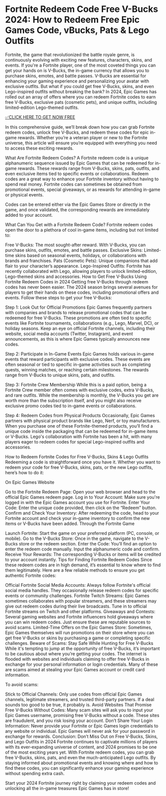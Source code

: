 # Fortnite Redeem Code Free V-Bucks 2024: How to Redeem Free Epic Games Code, vBucks, Pats & Lego Outfits

Fortnite, the game that revolutionized the battle royale genre, is continuously evolving with exciting new features, characters, skins, and events. If you're a Fortnite player, one of the most coveted things you can get your hands on is V-Bucks, the in-game currency that allows you to purchase skins, emotes, and battle passes. V-Bucks are essential for enhancing your gaming experience and personalizing your avatar with exclusive outfits. But what if you could get free V-Bucks, skins, and even Lego-inspired outfits without breaking the bank? In 2024, Epic Games has rolled out an array of offers where you can redeem Fortnite codes to earn free V-Bucks, exclusive pats (cosmetic pets), and unique outfits, including limited-edition Lego-themed outfits.

[✅CLICK HERE TO GET NOW FREE](https://danielwilford.github.io/freecode/)

In this comprehensive guide, we’ll break down how you can grab Fortnite redeem codes, unlock free V-Bucks, and redeem these codes for epic in-game rewards. Whether you’re a veteran player or new to the Fortnite universe, this article will ensure you’re equipped with everything you need to access these exciting rewards.

What Are Fortnite Redeem Codes?
A Fortnite redeem code is a unique alphanumeric sequence issued by Epic Games that can be redeemed for in-game rewards. These rewards range from V-Bucks, skins, pats, outfits, and even exclusive items tied to specific events or collaborations. Redeem codes are a great way to enhance your Fortnite inventory without having to spend real money. Fortnite codes can sometimes be obtained from promotional events, special giveaways, or as rewards for attending in-game or physical events.

Codes can be entered either via the Epic Games Store or directly in the game, and once validated, the corresponding rewards are immediately added to your account.

What Can You Get with a Fortnite Redeem Code?
Fortnite redeem codes open the door to a plethora of cool in-game items, including but not limited to:


Free V-Bucks: The most sought-after reward. With V-Bucks, you can purchase skins, outfits, emotes, and battle passes.
Exclusive Skins: Limited-time skins based on seasonal events, holidays, or collaborations with brands and franchises.
Pats (Cosmetic Pets): Unique companions that add flair to your character’s appearance.
Lego-Inspired Outfits: Fortnite has recently collaborated with Lego, allowing players to unlock limited-edition, Lego-themed skins and accessories.
How to Get Free V-Bucks Using Fortnite Redeem Codes in 2024
Getting free V-Bucks through redeem codes has never been easier. The 2024 season brings several avenues for players to get their hands on these codes, including promotional offers and events. Follow these steps to get your free V-Bucks:

Step 1: Look Out for Official Promotions
Epic Games frequently partners with companies and brands to release promotional codes that can be redeemed for free V-Bucks. These promotions are often tied to specific events like Fortnite tournaments, collaborations (e.g., Lego, Marvel, DC), or holiday seasons. Keep an eye on official Fortnite channels, including their website, social media accounts (Twitter, Instagram), and event announcements, as this is where Epic Games typically announces new codes.

Step 2: Participate in In-Game Events
Epic Games holds various in-game events that reward participants with exclusive codes. These events are often seasonal or tied to specific in-game activities such as completing quests, winning matches, or reaching certain milestones. The rewards range from V-Bucks to unique skins, pats, and outfits.

Step 3: Fortnite Crew Membership
While this is a paid option, being a Fortnite Crew member often comes with exclusive codes, extra V-Bucks, and rare outfits. While the membership is monthly, the V-Bucks you get are worth more than the subscription itself, and you might also receive exclusive promo codes tied to in-game events or collaborations.

Step 4: Redeem Codes from Physical Products
Occasionally, Epic Games partners with physical product brands like Lego, Nerf, or toy manufacturers. When you purchase one of these Fortnite-themed products, you’ll find a unique code inside the packaging that can be redeemed for in-game items or V-Bucks. Lego's collaboration with Fortnite has been a hit, with many players eager to redeem codes for special Lego-inspired outfits and accessories.

How to Redeem Fortnite Codes for Free V-Bucks, Skins & Lego Outfits
Redeeming a code is straightforward once you have it. Whether you want to redeem your code for free V-Bucks, skins, pats, or the new Lego outfits, here’s how to do it:

On Epic Games Website

Go to the Fortnite Redeem Page: Open your web browser and head to the official Epic Games redeem page.
Log in to Your Account: Make sure you're logged in with the Epic Games account you use for Fortnite.
Enter Your Code: Enter the unique code provided, then click on the “Redeem” button.
Confirm and Check Your Inventory: After redeeming the code, head to your Fortnite account and check your in-game inventory to confirm the new items or V-Bucks have been added.
Through the Fortnite Game

Launch Fortnite: Start the game on your preferred platform (PC, console, or mobile).
Go to the V-Bucks Store: Once in the game, navigate to the V-Bucks store or the redeem section.
Enter the Code: You’ll find an option to enter the redeem code manually. Input the alphanumeric code and confirm.
Receive Your Rewards: The corresponding V-Bucks or items will be credited to your account instantly.
Tips for Finding Fortnite Redeem Codes
Since these redeem codes are in high demand, it’s essential to know where to find them legitimately. Here are a few reliable methods to ensure you get authentic Fortnite codes:


Official Fortnite Social Media Accounts: Always follow Fortnite's official social media handles. They occasionally release redeem codes for specific events or community challenges.
Fortnite Twitch Streams: Epic Games sometimes collaborates with popular streamers, and these streamers may give out redeem codes during their live broadcasts. Tune in to official Fortnite streams on Twitch and other platforms.
Giveaways and Contests: Several gaming websites and Fortnite influencers hold giveaways where you can win redeem codes. Just ensure these are reputable sources to avoid scams.
Limited-Time Offers on the Epic Games Store: Sometimes, Epic Games themselves will run promotions on their store where you can get free V-Bucks or skins by purchasing a game or completing specific challenges.
Beware of Scams: Stay Safe While Hunting for Free V-Bucks
While it's tempting to jump at the opportunity of free V-Bucks, it’s important to be cautious about where you’re getting your codes. The internet is flooded with websites and individuals claiming to offer free V-Bucks in exchange for your personal information or login credentials. Many of these are scams aimed at stealing your Epic Games account or credit card information.

To avoid scams:


Stick to Official Channels: Only use codes from official Epic Games channels, legitimate streamers, and trusted third-party partners. If a deal sounds too good to be true, it probably is.
Avoid Websites That Promise Free V-Bucks Without Codes: Many scam sites will ask you to input your Epic Games username, promising free V-Bucks without a code. These sites are fraudulent, and you risk losing your account.
Don’t Share Your Login Information: Never provide your Fortnite or Epic Games login credentials to any website or individual. Epic Games will never ask for your password in exchange for rewards.
Conclusion: Don’t Miss Out on Free V-Bucks, Skins, and Lego Outfits in 2024
Fortnite continues to captivate millions of players with its ever-expanding universe of content, and 2024 promises to be one of the most exciting years yet. With Fortnite redeem codes, you can grab free V-Bucks, skins, pats, and even the much-anticipated Lego outfits. By staying informed about promotional events and knowing where and how to find these codes, you can significantly enhance your gaming experience without spending extra cash.

Start your 2024 Fortnite journey right by claiming your redeem codes and unlocking all the in-game treasures Epic Games has in store!

